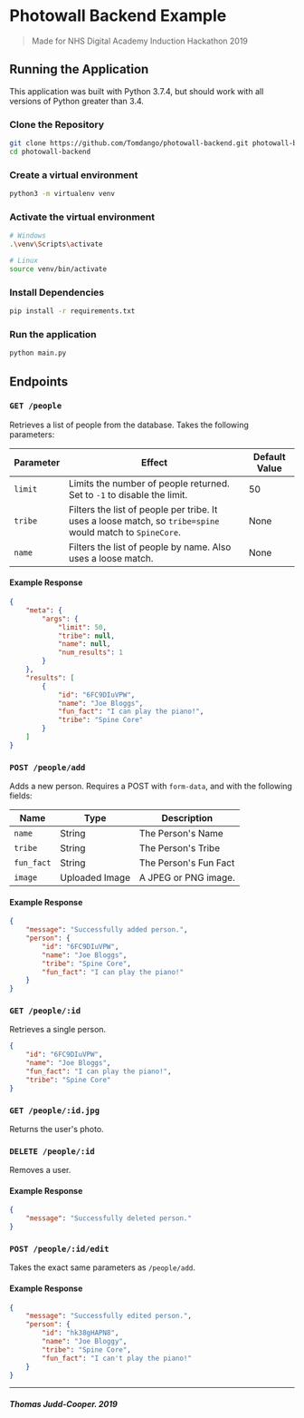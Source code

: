 # Photowall Backend Example

> Made for NHS Digital Academy Induction Hackathon 2019

## Running the Application

This application was built with Python 3.7.4, but should work with all versions of Python greater than 3.4.

### Clone the Repository

```bash
git clone https://github.com/Tomdango/photowall-backend.git photowall-backend
cd photowall-backend
```

### Create a virtual environment

```bash
python3 -m virtualenv venv
```

### Activate the virtual environment

```bash
# Windows
.\venv\Scripts\activate

# Linux
source venv/bin/activate
```

### Install Dependencies

```bash
pip install -r requirements.txt
```

### Run the application

```bash
python main.py
```

## Endpoints

### `GET /people`

Retrieves a list of people from the database. Takes the following parameters:

| Parameter | Effect                                                                                                    | Default Value |
| --------- | --------------------------------------------------------------------------------------------------------- | ------------- |
| `limit`   | Limits the number of people returned. Set to `-1` to disable the limit.                                   | 50            |
| `tribe`   | Filters the list of people per tribe. It uses a loose match, so `tribe=spine` would match to `SpineCore`. | None          |
| `name`    | Filters the list of people by name. Also uses a loose match.                                              | None          |

#### Example Response

```json
{
    "meta": {
        "args": {
            "limit": 50,
            "tribe": null,
            "name": null,
            "num_results": 1
        }
    },
    "results": [
        {
            "id": "6FC9DIuVPW",
            "name": "Joe Bloggs",
            "fun_fact": "I can play the piano!",
            "tribe": "Spine Core"
        }
    ]
}
```

### `POST /people/add`

Adds a new person. Requires a POST with `form-data`, and with the following fields:

| Name       | Type           | Description           |
| ---------- | -------------- | --------------------- |
| `name`     | String         | The Person's Name     |
| `tribe`    | String         | The Person's Tribe    |
| `fun_fact` | String         | The Person's Fun Fact |
| `image`    | Uploaded Image | A JPEG or PNG image.  |

#### Example Response

```json
{
    "message": "Successfully added person.",
    "person": {
        "id": "6FC9DIuVPW",
        "name": "Joe Bloggs",
        "tribe": "Spine Core",
        "fun_fact": "I can play the piano!"
    }
}
```

### `GET /people/:id`

Retrieves a single person.

```json
{
    "id": "6FC9DIuVPW",
    "name": "Joe Bloggs",
    "fun_fact": "I can play the piano!",
    "tribe": "Spine Core"
}
```

### `GET /people/:id.jpg`

Returns the user's photo.

### `DELETE /people/:id`

Removes a user.

#### Example Response

```json
{
    "message": "Successfully deleted person."
}
```

### `POST /people/:id/edit`

Takes the exact same parameters as `/people/add`.

#### Example Response

```json
{
    "message": "Successfully edited person.",
    "person": {
        "id": "hk38gHAPN8",
        "name": "Joe Bloggy",
        "tribe": "Spine Core",
        "fun_fact": "I can't play the piano!"
    }
}
```

-------------------------------

##### Thomas Judd-Cooper. 2019
